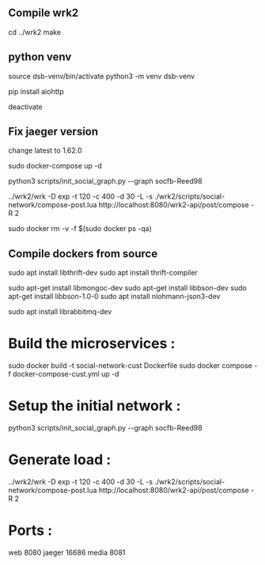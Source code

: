 
## Compile wrk2

cd ../wrk2
make


## python venv

source dsb-venv/bin/activate
python3 -m venv dsb-venv

pip install aiohttp

deactivate

## Fix jaeger version

change latest to 1.62.0



sudo docker-compose up -d

python3 scripts/init_social_graph.py --graph socfb-Reed98

../wrk2/wrk -D exp -t 120 -c 400 -d 30 -L -s ./wrk2/scripts/social-network/compose-post.lua http://localhost:8080/wrk2-api/post/compose -R 2

sudo docker rm -v -f $(sudo docker ps -qa)





## Compile dockers from source

sudo apt install libthrift-dev
sudo apt install thrift-compiler

sudo  apt-get install libmongoc-dev
sudo  apt-get install libbson-dev
sudo  apt-get install libbson-1.0-0
sudo apt install nlohmann-json3-dev


sudo apt install librabbitmq-dev



# Build the microservices : 

sudo docker build -t social-network-cust Dockerfile
sudo docker compose -f docker-compose-cust.yml up -d


# Setup the initial network : 

python3 scripts/init_social_graph.py --graph socfb-Reed98

# Generate load : 

../wrk2/wrk -D exp -t 120 -c 400 -d 30 -L -s ./wrk2/scripts/social-network/compose-post.lua http://localhost:8080/wrk2-api/post/compose -R 2


# Ports : 

web 8080
jaeger 16686
media 8081